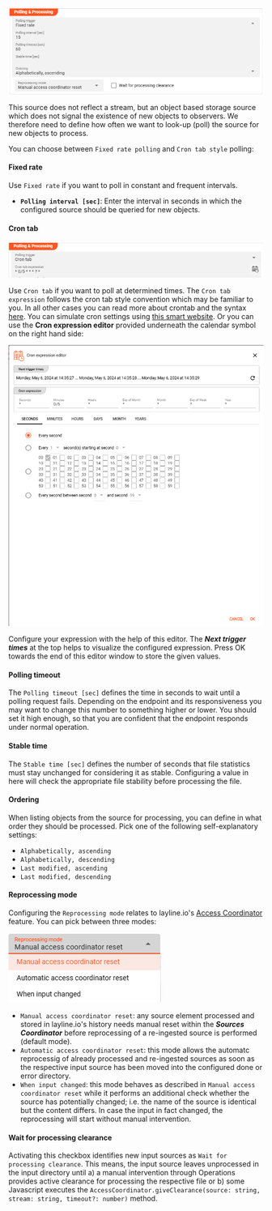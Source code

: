 [//]: # (Precede this section with the header "### Polling & Processing")

![](./._asset-source-polling-and-processing_images/1714987062640.png "Polling & Processing a Source")

This source does not reflect a stream, but an object based storage source which does not signal the existence of new objects to observers.
We therefore need to define how often we want to look-up (poll) the source for new objects to process.

You can choose between `Fixed rate polling` and `Cron tab style` polling:

#### Fixed rate

Use `Fixed rate` if you want to poll in constant and frequent intervals.

* **`Polling interval [sec]`**: Enter the interval in seconds in which the configured source should be queried for new objects.

#### Cron tab

![](./._asset-source-polling-and-processing_images/1714990507836.png)


Use `Cron tab` if you want to poll at determined times. The `Cron tab expression` follows the cron tab style convention which may be familiar to you.
In all other cases you can read more about crontab and the syntax [here](https://www.quartz-scheduler.org/documentation/quartz-2.3.0/tutorials/crontrigger.html).
You can simulate cron settings using [this smart website](https://www.freeformatter.com/cron-expression-generator-quartz.html).
Or you can use the **Cron expression editor** provided underneath the calendar symbol on the right hand side:

![](./._asset-source-polling-and-processing_images/1714998963719.png "Cron expression editor")

Configure your expression with the help of this editor. The _**Next trigger times**_ at the top helps to 
visualize the configured expression. Press OK towards the end of this editor window to store the given values.

#### Polling timeout

The `Polling timeout [sec]` defines the time in seconds to wait until a polling request fails.
Depending on the endpoint and its responsiveness you may want to change this number to something higher or lower.
You should set it high enough, so that you are confident that the endpoint responds under normal operation.

#### Stable time

The `Stable time [sec]` defines the number of seconds that file statistics must stay unchanged for considering it as stable. 
Configuring a value in here will check the appropriate file stability before processing the file. 

#### Ordering

When listing objects from the source for processing, you can define in what order they should be processed.
Pick one of the following self-explanatory settings:

* `Alphabetically, ascending`
* `Alphabetically, descending`
* `Last modified, ascending`
* `Last modified, descending`

#### Reprocessing mode

Configuring the `Reprocessing mode` relates to layline.io's [Access Coordinator](../../concept/operations/cluster/cluster#access-coordinator) feature.
You can pick between three modes:

![](./._asset-source-polling-and-processing_images/1714998468162.png "Reprocessing mode")

* `Manual access coordinator reset`: any source element processed and stored in layline.io's history needs manual reset within the _**Sources Coordinator**_ before reprocessing of a re-ingested source is performed (default mode).   
* `Automatic access coordinator reset`: this mode allows the automatc reprocessig of already processed and re-ingested sources 
as soon as the respective input source has been moved into the configured done or error directory.      
* `When input changed`: this mode behaves as described in `Manual access coordinator reset` while it performs an additional check whether the source has potentially changed; 
i.e. the name of the source is identical but the content differs. 
In case the input in fact changed, the reprocessing will start without manual intervention. 

#### Wait for processing clearance

Activating this checkbox identifies new input sources as `Wait for processing clearance`. This means, the input source
leaves unprocessed in the input directory until a) a manual intervention through Operations provides active clearance for processing the respective file or
b) some Javascript executes the `AccessCoordinator.giveClearance(source: string, stream: string, timeout?: number)` method.

